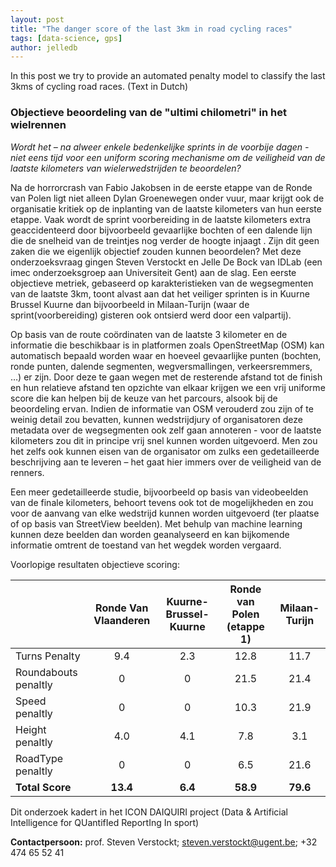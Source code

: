 ```yaml
---
layout: post
title: "The danger score of the last 3km in road cycling races"
tags: [data-science, gps]
author: jelledb
---
```

In this post we try to provide an automated penalty model to classify the last 3kms of cycling road races. (Text in Dutch)

### Objectieve beoordeling van de &quot;ultimi chilometri&quot; in het wielrennen

_Wordt het – na alweer enkele bedenkelijke sprints in de voorbije dagen - niet eens tijd voor een uniform scoring mechanisme om de veiligheid van de laatste kilometers van wielerwedstrijden te beoordelen?_

Na de horrorcrash van Fabio Jakobsen in de eerste etappe van de Ronde van Polen ligt niet alleen Dylan Groenewegen onder vuur, maar krijgt ook de organisatie kritiek op de inplanting van de laatste kilometers van hun eerste etappe. Vaak wordt de sprint voorbereiding in de laatste kilometers extra geaccidenteerd door bijvoorbeeld gevaarlijke bochten of een dalende lijn die de snelheid van de treintjes nog verder de hoogte injaagt . Zijn dit geen zaken die we eigenlijk objectief zouden kunnen beoordelen? Met deze onderzoeksvraag gingen Steven Verstockt en Jelle De Bock van IDLab (een imec onderzoeksgroep aan Universiteit Gent) aan de slag. Een eerste objectieve metriek, gebaseerd op karakteristieken van de wegsegmenten van de laatste 3km, toont alvast aan dat het veiliger sprinten is in Kuurne Brussel Kuurne dan bijvoorbeeld in Milaan-Turijn (waar de sprint(voorbereiding) gisteren ook ontsierd werd door een valpartij).

Op basis van de route coördinaten van de laatste 3 kilometer en de informatie die beschikbaar is in platformen zoals OpenStreetMap (OSM) kan automatisch bepaald worden waar en hoeveel gevaarlijke punten (bochten, ronde punten, dalende segmenten, wegversmallingen, verkeersremmers, …) er zijn. Door deze te gaan wegen met de resterende afstand tot de finish en hun relatieve afstand ten opzichte van elkaar krijgen we een vrij uniforme score die kan helpen bij de keuze van het parcours, alsook bij de beoordeling ervan. Indien de informatie van OSM verouderd zou zijn of te weinig detail zou bevatten, kunnen wedstrijdjury of organisatoren deze metadata over de wegsegmenten ook zelf gaan annoteren - voor de laatste kilometers zou dit in principe vrij snel kunnen worden uitgevoerd. Men zou het zelfs ook kunnen eisen van de organisator om zulks een gedetailleerde beschrijving aan te leveren – het gaat hier immers over de veiligheid van de renners.

Een meer gedetailleerde studie, bijvoorbeeld op basis van videobeelden van de finale kilometers, behoort tevens ook tot de mogelijkheden en zou voor de aanvang van elke wedstrijd kunnen worden uitgevoerd (ter plaatse of op basis van StreetView beelden). Met behulp van machine learning kunnen deze beelden dan worden geanalyseerd en kan bijkomende informatie omtrent de toestand van het wegdek worden vergaard.

Voorlopige resultaten objectieve scoring:

|| Ronde Van Vlaanderen | Kuurne-Brussel-Kuurne | Ronde van Polen (etappe 1) | Milaan-Turijn |
|---| :---: |:---: | :---: | :---: |
| Turns Penalty| 9.4 | 2.3 | 12.8  | 11.7 |
| Roundabouts penaltly | 0| 0 | 21.5 | 21.4 |
| Speed penaltly |0 | 0  | 10.3 | 21.9 |
| Height penaltly | 4.0| 4.1 | 7.8 | 3.1|
| RoadType penaltly |0 | 0 | 6.5 | 21.6 |
| **Total Score** | **13.4** | **6.4** | **58.9** | **79.6** |


Dit onderzoek kadert in het ICON DAIQUIRI project (Data &amp; Artificial Intelligence for QUantifIed ReportIng In sport)


**Contactpersoon:** prof. Steven Verstockt; [steven.verstockt@ugent.be](mailto:steven.verstockt@ugent.be); +32 474 65 52 41
